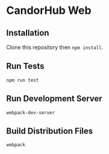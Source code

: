 # CandorHub Web

## Installation

Clone this repository then `npm install`.

## Run Tests

`npm run test`

## Run Development Server

`webpack-dev-server`

## Build Distribution Files

`webpack`
